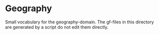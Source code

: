 Geography
=========

Small vocabulary for the geography-domain.
The gf-files in this directory are generated by a script
do not edit them directly.
